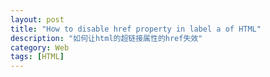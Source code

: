 ```yaml
---
layout: post
title: "How to disable href property in label a of HTML"
description: "如何让html的超链接属性的href失效"
category: Web
tags: [HTML]
---
```


